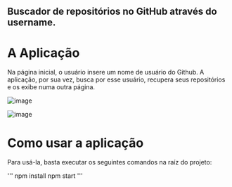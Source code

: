 
## Buscador de repositórios no GitHub através do username. ##

<h1>A Aplicação</h1>
Na página inicial, o usuário insere um nome de usuário do Github. A aplicação, por sua vez, busca por esse usuário, recupera seus repositórios e os exibe numa outra página.

![image](https://user-images.githubusercontent.com/60442181/129278237-94c8e861-226f-480f-a470-a400e390216a.png)

![image](https://user-images.githubusercontent.com/60442181/129278322-68b5a8c8-1445-4c58-b339-23be6d0ab8e0.png)

<h1>Como usar a aplicação</h1>
Para usá-la, basta executar os seguintes comandos na raíz do projeto:

'''
npm install
npm start
'''

